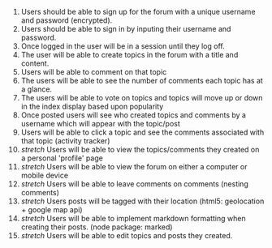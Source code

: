 1. Users should be able to sign up for the forum with a unique username and password (encrypted).
2. Users should be able to sign in by inputing their username and password.
3. Once logged in the user will be in a session until they log off.
4. The user will be able to create topics in the forum with a title and content.
5. Users will be able to comment on that topic
6. The users will be able to see the number of comments each topic has at a glance.
7. The users will be able to vote on topics and topics will move up or down in the index display based upon popularity
8. Once posted users will see who created topics and comments by a username which will appear with the topic/post
9. Users will be able to click a topic and see the comments associated with that topic (activity tracker)
10. *stretch* Users will be able to view the topics/comments they created on a personal 'profile' page
11. *stretch* Users will be able to view the forum on either a computer or mobile device
12. *stretch* Users will be able to leave comments on comments (nesting comments)
13. *stretch* Users posts will be tagged with their location (html5: geolocation + google map api)
14. *stretch* Users will be able to implement markdown formatting when creating their posts. (node package: marked)
15. *stretch* Users will be able to edit topics and posts they created.